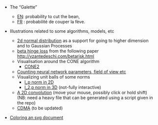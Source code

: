 

- The “Galette”
    - [EN](http://twitwi.github.io/teaching-weblets/galette): probability to cut the bean,
    - [FR](http://twitwi.github.io/teaching-weblets/galette/index-fr.html) : probabilité de couper la fève.

- Illustrations related to some algorithms, models, etc
    - [2d normal distribution](http://twitwi.github.io/teaching-weblets/gaussian2d/gaussian2d.html) as a support for going to higher dimension and to Gaussian Processes
    - [beta hinge loss](http://twitwi.github.io/teaching-weblets/beta-hinge-loss/beta-hinge-loss.html) from the following paper http://vzantedeschi.com/betarisk.html
    - Visualisation around the CONE algorithm
        - [CONE2](http://twitwi.github.io/teaching-weblets/cones/massive-cones_v2.html)
    - [Counting neural network parameters, field of view etc](http://twitwi.github.io/teaching-weblets/nn-params/nn-params.html)
    - Visualizing unit balls of some norms
        - [l_p norm in 2D](http://twitwi.github.io/teaching-weblets/norms/norms.html)
        - [l_2,p norm in 3D](http://twitwi.github.io/teaching-weblets/norms/norms-3d.html) (not-fully interactive)
    - [A 2D convolution](http://twitwi.github.io/teaching-weblets/convolution/index.html) (move your mouse, possibly click or hold shift) (NB: need a heavy file that can be generated using a script given in the repo)
    - [CDMA](http://twitwi.github.io/teaching-weblets/cdma/cdma.html) (to be updated)

- [Coloring an svg document](http://twitwi.github.io/teaching-weblets/coloring-svg/coloring.html)